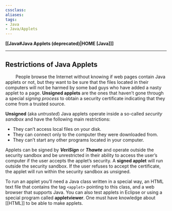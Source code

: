 ```yaml
---
cssclass:
aliases:
tags:
- Java
- Java/Applets
---
```

**[[Java#Java Applets (deprecated)|HOME [Java]]]**

---
## Restrictions of Java Applets
$\qquad$People browse the Internet without knowing if web pages contain Java applets or not, but they want to be sure that the files located in their computers will not be harmed by some bad guys who have added a nasty applet to a page. **Unsigned applets** are the ones that haven’t gone through a special *signing process* to obtain a security certificate indicating that they come from a trusted source.

**Unsigned** (aka *untrusted*) Java applets operate inside a so-called *security sandbox* and have the following main restrictions:
- They can’t access local files on your disk.
- They can connect only to the computer they were downloaded from.
- They can’t start any other programs located in your computer.

Applets can be signed by ***VeriSign*** or ***Thawte*** and operate outside the security sandbox and be unrestricted in their ability to access the user’s computer if the user accepts the applet’s security. A **signed applet** will run outside the security sandbox. If the user refuses to accept the certificate, the applet will run within the security sandbox as unsigned.

To run an applet you’ll need a Java class written in a special way, an HTML text file that contains the tag `<applet>` pointing to this class, and a web browser that supports Java. You can also test applets in Eclipse or using a special program called **appletviewer**. One must have knowledge about [[HTML]] to be able to make applets.
